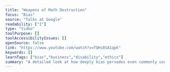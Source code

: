 ```yaml
---
title: "Weapons of Math Destruction"
focus: "Bias"
source: "Talks at Google"
readability: ["I"]
type: "Video"
toolPurpose: []
toolAccessibilityIssues: []
openSource: false
link: "https://www.youtube.com/watch?v=TQHs8SA1qpk"
keywords: []
learnTags: ["bias","business","disability","ethics"]
summary: "A detailed look at how deeply bias pervades even commonly used algorthms. "
---
```


